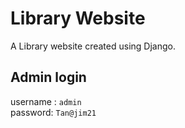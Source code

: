 # Library Website
 A Library website created using Django.  


## Admin login

username : `admin`  
password: `Tan@jim21`
 
